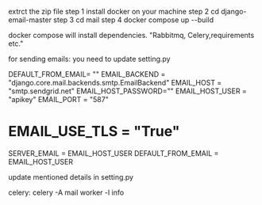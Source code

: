 extrct the zip file
step 1 install docker on your machine
step 2 cd django-email-master
step 3 cd mail
step 4 docker compose up --build



docker compose will install dependencies. "Rabbitmq, Celery,requirements etc."


for sending emails:
you need to update setting.py

DEFAULT_FROM_EMAIL= ""
EMAIL_BACKEND = "django.core.mail.backends.smtp.EmailBackend"
EMAIL_HOST = "smtp.sendgrid.net"
EMAIL_HOST_PASSWORD=""
EMAIL_HOST_USER = "apikey"
EMAIL_PORT = "587"
# EMAIL_USE_TLS = "True"
SERVER_EMAIL = EMAIL_HOST_USER
DEFAULT_FROM_EMAIL = EMAIL_HOST_USER


update mentioned details in setting.py  


celery:
celery -A mail worker -l info